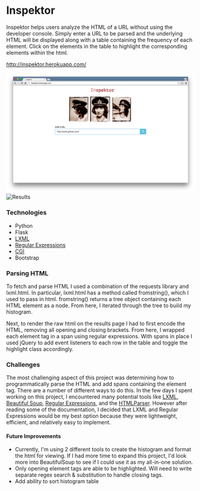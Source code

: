 # Inspektor
Inspektor helps users analyze the HTML of a URL without using the developer console. Simply enter a URL to be parsed and the underlying HTML will be displayed along with a table containing the frequency of each element. Click on the elements in the table to highlight the corresponding elements within the html.

http://inspektor.herokuapp.com/

![Homepage](/static/home.png)
![Results](/statis/results.png)

### Technologies
- Python
- Flask
- [LXML](http://lxml.de/lxmlhtml.html)
- [Regular Expressions](https://docs.python.org/2/library/re.html)
- [CGI](https://wiki.python.org/moin/EscapingHtml)
- Bootstrap

### Parsing HTML
To fetch and parse HTML I used a combination of the requests library and lxml.html. In particular, lxml.html has a method called fromstring(), which I used to pass in html. fromstring() returns a tree object containing each HTML element as a node. From here, I iterated through the tree to build my histogram.

Next, to render the raw html on the results page I had to first encode the HTML, removing all opening and closing brackets. From here, I wrapped each element tag in a span using regular expressions. With spans in place I used jQuery to add event listeners to each row in the table and toggle the highlight class accordingly.

### Challenges
The most challenging aspect of this project was determining how to programmatically parse the HTML and add spans containing the element tag. There are a number of different ways to do this. In the few days I spent working on this project, I encountered many potential tools like [LXML](http://lxml.de/lxmlhtml.html), [Beautiful Soup](http://www.crummy.com/software/BeautifulSoup/), [Regular Expressions](https://docs.python.org/2/library/re.html), and the [HTMLParser](https://docs.python.org/2/library/htmlparser.html). However after reading some of the documentation, I decided that LXML and Regular Expressions would be my best option because they were lightweight, efficient, and relatively easy to implement.

#### Future Improvements
- Currently, I'm using 2 different tools to create the histogram and format the html for viewing. If I had more time to expand this project, I'd look more into BeautifulSoup to see if I could use it as my all-in-one solution.
- Only opening element tags are able to be highlighted. Will need to write separate regex search & substitution to handle closing tags.
- Add ability to sort histogram table

